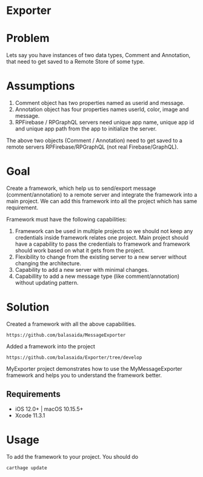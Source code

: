 # Exporter

# Problem

Lets say you have instances of two data types, Comment and Annotation, that need to get saved to a Remote Store of some type.

# Assumptions

1. Comment object has two properties named as userid and message.
2. Annotation object has four properties names userId, color, image and message.
3. RPFirebase / RPGraphQL servers need unique app name, unique app id and unique app path from the app to initialize the server.

The above two objects (Comment / Annotation) need to get saved to a remote servers RPFirebase/RPGraphQL (not real Firebase/GraphQL).

# Goal

Create a framework, which help us to send/export message (comment/annotation) to a remote server and integrate the framework into a main project. We can add this framework into all the project which has same requirement.

Framework must have the following capabilities:

1. Framework can be used in multiple projects so we should not keep any credentials inside framework relates one project. Main project should have a capability to pass the credentials to framework and framework should work based on what it gets from the project.
2. Flexibility to change from the existing server to a new server without changing the architecture.
3. Capability to add a new server with minimal changes.
4. Capabillity to add a new message type (like comment/annotation) without updating pattern.

# Solution

Created a framework with all the above capabilities.

```
https://github.com/balasaida/MessageExporter
```

Added a framework into the project

```
https://github.com/balasaida/Exporter/tree/develop
```

MyExporter project demonstrates how to use the MyMessageExporter framework and helps you to understand the framework better.

## Requirements

- iOS 12.0+ | macOS 10.15.5+
- Xcode 11.3.1

# Usage

To add the framework to your project. You should do

```
carthage update
